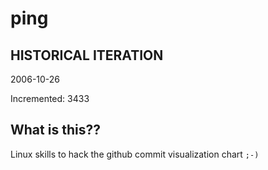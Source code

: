 # ping

## HISTORICAL ITERATION
2006-10-26

Incremented: 3433

## What is this?? 
Linux skills to hack the github commit visualization chart `;-)`
